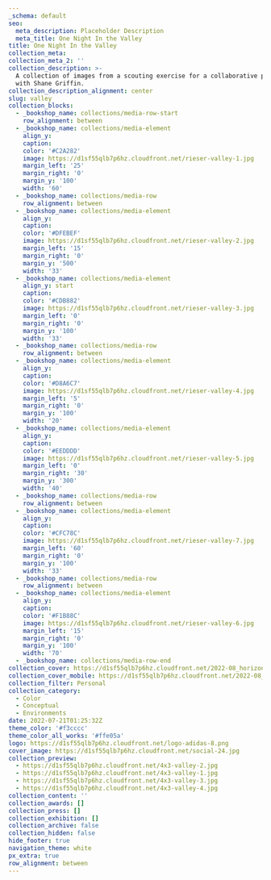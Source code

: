 ```yaml
---
_schema: default
seo:
  meta_description: Placeholder Description
  meta_title: One Night In the Valley
title: One Night In the Valley
collection_meta:
collection_meta_2: ''
collection_description: >-
  A collection of images from a scouting exercise for a collaborative project
  with Shane Griffin.
collection_description_alignment: center
slug: valley
collection_blocks:
  - _bookshop_name: collections/media-row-start
    row_alignment: between
  - _bookshop_name: collections/media-element
    align_y:
    caption:
    color: '#C2A282'
    image: https://d1sf55qlb7p6hz.cloudfront.net/rieser-valley-1.jpg
    margin_left: '25'
    margin_right: '0'
    margin_y: '100'
    width: '60'
  - _bookshop_name: collections/media-row
    row_alignment: between
  - _bookshop_name: collections/media-element
    align_y:
    caption:
    color: '#DFEBEF'
    image: https://d1sf55qlb7p6hz.cloudfront.net/rieser-valley-2.jpg
    margin_left: '15'
    margin_right: '0'
    margin_y: '500'
    width: '33'
  - _bookshop_name: collections/media-element
    align_y: start
    caption:
    color: '#CDB882'
    image: https://d1sf55qlb7p6hz.cloudfront.net/rieser-valley-3.jpg
    margin_left: '0'
    margin_right: '0'
    margin_y: '100'
    width: '33'
  - _bookshop_name: collections/media-row
    row_alignment: between
  - _bookshop_name: collections/media-element
    align_y:
    caption:
    color: '#D8A6C7'
    image: https://d1sf55qlb7p6hz.cloudfront.net/rieser-valley-4.jpg
    margin_left: '5'
    margin_right: '0'
    margin_y: '100'
    width: '20'
  - _bookshop_name: collections/media-element
    align_y:
    caption:
    color: '#EEDDDD'
    image: https://d1sf55qlb7p6hz.cloudfront.net/rieser-valley-5.jpg
    margin_left: '0'
    margin_right: '30'
    margin_y: '300'
    width: '40'
  - _bookshop_name: collections/media-row
    row_alignment: between
  - _bookshop_name: collections/media-element
    align_y:
    caption:
    color: '#CFC78C'
    image: https://d1sf55qlb7p6hz.cloudfront.net/rieser-valley-7.jpg
    margin_left: '60'
    margin_right: '0'
    margin_y: '100'
    width: '33'
  - _bookshop_name: collections/media-row
    row_alignment: between
  - _bookshop_name: collections/media-element
    align_y:
    caption:
    color: '#F1B88C'
    image: https://d1sf55qlb7p6hz.cloudfront.net/rieser-valley-6.jpg
    margin_left: '15'
    margin_right: '0'
    margin_y: '100'
    width: '70'
  - _bookshop_name: collections/media-row-end
collection_cover: https://d1sf55qlb7p6hz.cloudfront.net/2022-08_horizontal-covers-12.jpg
collection_cover_mobile: https://d1sf55qlb7p6hz.cloudfront.net/2022-08_vertical-covers-10.jpg
collection_filter: Personal
collection_category:
  - Color
  - Conceptual
  - Environments
date: 2022-07-21T01:25:32Z
theme_color: '#f3cccc'
theme_color_all_works: '#ffe05a'
logo: https://d1sf55qlb7p6hz.cloudfront.net/logo-adidas-8.png
cover_image: https://d1sf55qlb7p6hz.cloudfront.net/social-24.jpg
collection_preview:
  - https://d1sf55qlb7p6hz.cloudfront.net/4x3-valley-2.jpg
  - https://d1sf55qlb7p6hz.cloudfront.net/4x3-valley-1.jpg
  - https://d1sf55qlb7p6hz.cloudfront.net/4x3-valley-3.jpg
  - https://d1sf55qlb7p6hz.cloudfront.net/4x3-valley-4.jpg
collection_content: ''
collection_awards: []
collection_press: []
collection_exhibition: []
collection_archive: false
collection_hidden: false
hide_footer: true
navigation_theme: white
px_extra: true
row_alignment: between
---
```

